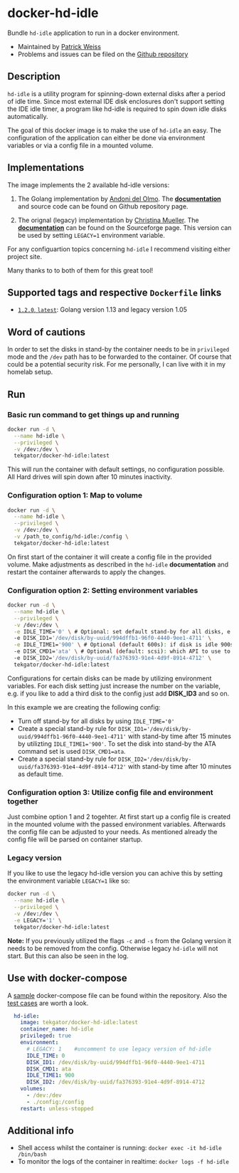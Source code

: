# docker-hd-idle

Bundle `hd-idle` application to run in a docker environment.

- Maintained by [Patrick Weiss](https://github.com/tekgator)
- Problems and issues can be filed on the [Github repository](https://github.com/tekgator/docker-hd-idle/issues)

## Description

`hd-idle` is a utility program for spinning-down external disks after a period of idle time. Since most external IDE disk enclosures don't support setting the IDE idle timer, a program like hd-idle is required to spin down idle disks automatically.

The goal of this docker image is to make the use of `hd-idle` an easy. The configuration of the application can either be done via environment variables or via a config file in a mounted volume.

## Implementations

The image implements the 2 available hd-idle versions:

1. The Golang implementation by [Andoni del Olmo](https://github.com/adelolmo). The **[documentation](https://github.com/adelolmo/hd-idle)** and source code can be found on Github repository page.

2. The orignal (legacy) implementation by [Christina Mueller](https://sourceforge.net/u/cjmueller/profile/). The **[documentation](http://hd-idle.sourceforge.net/)** can be found on the Sourceforge page. This version can be used by setting `LEGACY=1` environment variable. 

For any configuartion topics concerning `hd-idle` I recommend visiting either project site.

Many thanks to to both of them for this great tool!

## Supported tags and respective `Dockerfile` links

* [`1.2.0`, `latest`](https://github.com/tekgator/docker-hd-idle/blob/main/hd-idle/Dockerfile):  Golang version 1.13 and legacy version 1.05

## Word of cautions

In order to set the disks in stand-by the container needs to be in `privileged` mode and the `/dev` path has to be forwarded to the container. Of course that could be a potential security risk. For me personally, I can live with it in my homelab setup.

## Run

### Basic run command to get things up and running

```bash
docker run -d \
  --name hd-idle \
  --privileged \
  -v /dev:/dev \
  tekgator/docker-hd-idle:latest
``` 

This will run the container with default settings, no configuration possible. All Hard drives will spin down after 10 minutes inactivity.

### Configuration option 1: Map to volume

```bash
docker run -d \
  --name hd-idle \
  --privileged \
  -v /dev:/dev \
  -v /path_to_config/hd-idle:/config \
  tekgator/docker-hd-idle:latest
``` 

On first start of the container it will create a config file in the provided volume. Make adjustments as described in the `hd-idle` **documentation** and restart the container afterwards to apply the changes.

### Configuration option 2: Setting environment variables

```bash
docker run -d \
  --name hd-idle \
  --privileged \
  -v /dev:/dev \
  -e IDLE_TIME='0' \ # Optional: set default stand-by for all disks, e.g. 0 for turn off
  -e DISK_ID1='/dev/disk/by-uuid/994dffb1-96f0-4440-9ee1-4711' \
  -e IDLE_TIME1='900' \ # Optional (default 600s): if disk is idle 900s go into stand-by
  -e DISK_CMD1='ata' \ # Optional (default: scsi): which API to use to communicate with the device (not evaluated in legacy version)
  -e DISK_ID2='/dev/disk/by-uuid/fa376393-91e4-4d9f-8914-4712' \
  tekgator/docker-hd-idle:latest
``` 

Configurations for certain disks can be made by utilizing environment variables. For each disk setting just increase the number on the variable, e.g. if you like to add a third disk to the config just add **DISK_ID3** and so on.

In this example we are creating the following config:
- Turn off stand-by for all disks by using `IDLE_TIME='0'`
- Create a special stand-by rule for `DISK_ID1='/dev/disk/by-uuid/994dffb1-96f0-4440-9ee1-4711'` with stand-by time after 15 minutes by utilizting `IDLE_TIME1='900'`. To set the disk into stand-by the ATA command set is used `DISK_CMD1=ata`.
- Create a special stand-by rule for `DISK_ID2='/dev/disk/by-uuid/fa376393-91e4-4d9f-8914-4712'` with stand-by time after 10 minutes as default time.

### Configuration option 3: Utilize config file and environment together

Just combine option 1 and 2 togehter. At first start up a config file is created in the mounted volume with the passed environment variables. Afterwards the config file can be adjusted to your needs. As mentioned already the config file will be parsed on container startup.

### Legacy version

If you like to use the legacy hd-idle version you can achive this by setting the environment variable `LEGACY=1` like so:

```bash
docker run -d \
  --name hd-idle \
  --privileged \
  -v /dev:/dev \
  -e LEGACY='1' \
  tekgator/docker-hd-idle:latest
``` 

**Note:** If you previously utilized the flags `-c` and `-s` from the Golang version it needs to be removed from the config. Otherwise legacy `hd-idle` will not start. But this can also be seen in the log.

## Use with docker-compose

A [sample](docker-compose.yml) docker-compose file can be found within the repository. Also the [test cases](hd-idle/test) are worth a look.

```yml
  hd-idle:
    image: tekgator/docker-hd-idle:latest
    container_name: hd-idle
    privileged: true
    environment:
      # LEGACY: 1    #uncomment to use legacy version of hd-idle
      IDLE_TIME: 0
      DISK_ID1: /dev/disk/by-uuid/994dffb1-96f0-4440-9ee1-4711
      DISK_CMD1: ata
      IDLE_TIME1: 900
      DISK_ID2: /dev/disk/by-uuid/fa376393-91e4-4d9f-8914-4712
    volumes:
      - /dev:/dev
      - ./config:/config
    restart: unless-stopped
``` 

## Additional info

* Shell access whilst the container is running: `docker exec -it hd-idle /bin/bash`
* To monitor the logs of the container in realtime: `docker logs -f hd-idle`